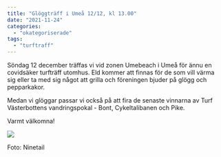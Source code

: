 ```yaml
---
title: "Glöggträff i Umeå 12/12, kl 13.00"
date: "2021-11-24"
categories: 
  - "okategoriserade"
tags: 
  - "turftraff"
---
```


Söndag 12 december träffas vi vid zonen Umebeach i Umeå för ännu en covidsäker turfträff utomhus. Eld kommer att finnas för de som vill värma sig eller ta med sig något att grilla och föreningen bjuder på glögg och pepparkakor.

Medan vi glöggar passar vi också på att fira de senaste vinnarna av Turf Västerbottens vandringspokal - Bont, Cykeltalibanen och Pike.

Varmt välkomna!

![](http://www.turfvasterbotten.se/wp-content/uploads/2021/11/pokal-med-lussebullar.jpeg?w=768)

Foto: Ninetail
